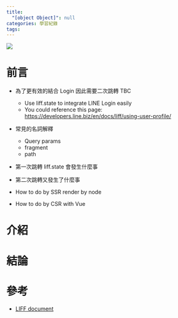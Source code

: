 ```yaml
---
title:
  "[object Object]": null
categories: 學習紀錄
tags:
---
```


![](https://i.imgur.com/0QAGPDc.png)

# 前言

- 為了更有效的結合 Login 因此需要二次跳轉 TBC
  - Use liff.state to integrate LINE Login easily
  - You could reference this page: https://developers.line.biz/en/docs/liff/using-user-profile/
- 常見的名詞解釋

  - Query params
  - fragment
  - path

- 第一次跳轉 liff.state 會發生什麼事
- 第二次跳轉又發生了什麼事

- How to do by SSR render by node
- How to do by CSR with Vue
<!-- more -->

# 介紹

# 結論

# 參考

- [LIFF document](https://developers.line.biz/en/docs/liff/opening-liff-app/)
